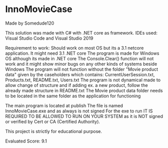 # InnoMovieCase
Made by Somedude120

This solution was made with C# with .NET core as framework.
IDEs used: Visual Studio Code and Visual Studio 2019

Requirement to work:
Should work on most OS but its a 3.1 netcore application. It might need 3.1 .NET core
The program is made for Windows OS although its made in .NET core
The Console.Clear() function will not work and it might show minor bugs on any other kinds of systems beside Windows
The program will not function without the folder "Movie product data" given by the caseholders which contains: CurrentUserSession.txt, Products.txt, README.txt, Users.txt
The program is not dynamical made to allow change of structure and if adding ex. a new product, follow the already made structure in README.txt
The Movie product data folder needs to be located in the same folder as the application for functioning

The main program is located at publish
The file is named InnoMovieCase.exe and as always is not signed
For the exe to run IT IS REQUIRED TO BE ALLOWED TO RUN ON YOUR SYSTEM as it is NOT signed or verified by Cert or CA (Certified Authority).

This project is strictly for educational purpose.

Evaluated Score: 9.1
